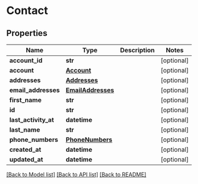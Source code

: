 # Contact

## Properties
Name | Type | Description | Notes
------------ | ------------- | ------------- | -------------
**account_id** | **str** |  | [optional] 
**account** | [**Account**](Account.md) |  | [optional] 
**addresses** | [**Addresses**](Addresses.md) |  | [optional] 
**email_addresses** | [**EmailAddresses**](EmailAddresses.md) |  | [optional] 
**first_name** | **str** |  | [optional] 
**id** | **str** |  | [optional] 
**last_activity_at** | **datetime** |  | [optional] 
**last_name** | **str** |  | [optional] 
**phone_numbers** | [**PhoneNumbers**](PhoneNumbers.md) |  | [optional] 
**created_at** | **datetime** |  | [optional] 
**updated_at** | **datetime** |  | [optional] 

[[Back to Model list]](../README.md#documentation-for-models) [[Back to API list]](../README.md#documentation-for-api-endpoints) [[Back to README]](../README.md)

